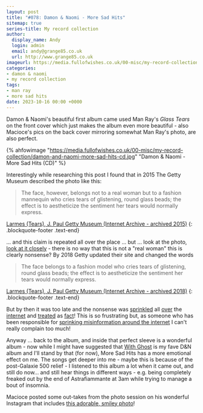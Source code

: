 ```yaml
---
layout: post
title: "#078: Damon & Naomi - More Sad Hits"
sitemap: true
series-title: My record collection
author:
  display_name: Andy
  login: admin
  email: andy@grange85.co.uk
  url: http://www.grange85.co.uk
imageurl: https://media.fullofwishes.co.uk/00-misc/my-record-collection/damon-and-naomi-more-sad-hits-cd.jpg
categories:
- damon & naomi
- my record collection
tags:
- man ray
- more sad hits
date: 2023-10-16 00:00 +0000
---
```

Damon & Naomi's beautiful first album came used Man Ray's _Glass Tears_ on the front cover which just makes the album even more beautiful - also Macioce's pics on the back cover mirroring somewhat Man Ray's photo, are also perfect.

{% ahfowimage "https://media.fullofwishes.co.uk/00-misc/my-record-collection/damon-and-naomi-more-sad-hits-cd.jpg" "Damon & Naomi - More Sad Hits (CD)" %}

Interestingly while researching this post I found that in 2015 The Getty Museum described the photo like this:

> The face, however, belongs not to a real woman but to a fashion mannequin who cries tears of glistening, round glass beads; the effect is to aestheticize the sentiment her tears would normally express.

[Larmes (Tears), J. Paul Getty Museum (Internet Archive - archived 2015)](https://web.archive.org/web/20150301205145/http://www.getty.edu/art/collection/objects/37756/man-ray-larmes-tears-american-1930-1932)
{: .blockquote-footer .text-end}

... and this claim is repeated all over the place ... but ... look at the photo, [look at it closely](https://www.manray.net/images/gallery/glass-tears.jpg) - there is no way that this is not a "real woman" this is clearly nonsense? By 2018 Getty updated their site and changed the words 

> The face belongs to a fashion model who cries tears of glistening, round glass beads; the effect is to aestheticize the sentiment her tears would normally express.

[Larmes (Tears), J. Paul Getty Museum (Internet Archive - archived 2018)](https://web.archive.org/web/20180306110255/http://www.getty.edu/art/collection/objects/37756/man-ray-larmes-tears-american-1930-1932)
{: .blockquote-footer .text-end}

<!--more-->

But by then it was too late and the nonsense was [sprinkled](https://sundayguardianlive.com/art/9513-making-it-visible-known-how-man-ray-realised-his-photography-dreams) all [over](https://www.manray.net/glass-tears.jsp#prettyPhoto) the [internet](https://p2602891.our.dmu.ac.uk/2020/11/05/man-ray-glass-tears/) and [treated](https://www.flickr.com/photos/greatestpaka/5169456855) as [fact](https://artclasscurator.com/artwork-of-the-week-man-ray-tears/)! This is so frustrating but, as someone who has been responsible for [sprinking misinformation around the internet](/2011/06/20/mp3-victory-garden-enough-or-adolf/) I can't really complain too much!

Anyway ... back to the album, and inside that perfect sleeve is a wonderful album - now while I might have suggested that [With Ghost](/2023/10/02/my-record-collection-074-damon-naomi-with-ghost-cd/) is my fave D&N album and I'll stand by that (for now), More Sad Hits has a more emotional effect on me. The songs get deeper into me - maybe this is because of the post-Galaxie 500 relief - I listened to this album a lot when it came out, and still do now... and still hear things in different ways - e.g. being completely freaked out by the end of Astrafiammante at 3am while trying to manage a bout of insomnia.

Macioce posted some out-takes from the photo session on his wonderful Instagram that includes [this adorable, smiley photo](https://www.instagram.com/p/CsJu9YVuW4r/?img_index=5)!

